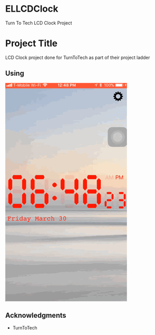 # ELLCDClock
Turn To Tech LCD Clock Project

# Project Title

LCD Clock project done for TurnToTech as part of their project ladder

## Using

![Alt Text](https://github.com/EduardLev/LCDClock/raw/master/ELLCDClockTTT.gif)

## Acknowledgments

* TurnToTech

